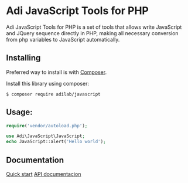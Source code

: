 Adi JavaScript Tools for PHP
========================

Adi JavaScript Tools for PHP is a set of tools that allows write JavaScript and JQuery sequence directly in PHP, making all necessary conversion from php variables to JavaScript automatically.

Installing
----------

Preferred way to install is with [Composer](https://getcomposer.org/).

Install this library using composer:

```console
$ composer require adilab/javascript
```


Usage:
-------------
```php
require('vendor/autoload.php');

use Adi\JavaScript\JavaScript;
echo JavaScript::alert('Hello world');
```

Documentation
----------

[Quick start](http://adilab.net/projects/javascript/quick-start/)
[API documentacion](http://adilab.net/projects/javascript/doc/api/)